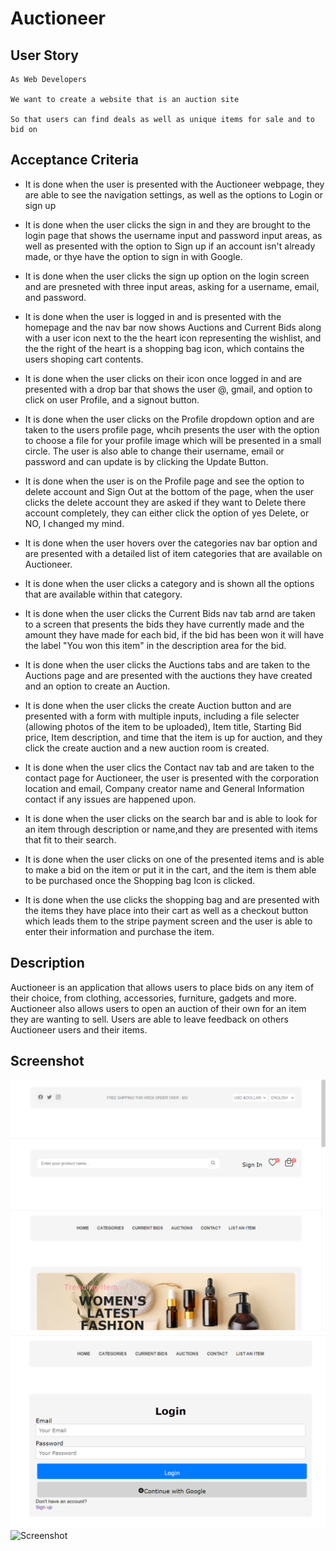 # Auctioneer

## User Story

    As Web Developers

    We want to create a website that is an auction site

    So that users can find deals as well as unique items for sale and to bid on

## Acceptance Criteria

- It is done when the user is presented with the Auctioneer webpage, they are able to see the navigation settings, as well as the options to Login or sign up

- It is done when the user clicks the sign in and they are brought to the login page that shows the username input and password input areas, as well as presented with the option to Sign up if an account isn't already made, or thye have the option to sign in with Google.

- It is done when the user clicks the sign up option on the login screen and are presneted with three input areas, asking for a username, email, and password.

- It is done when the user is logged in and is presented with the homepage and the nav bar now shows Auctions and Current Bids along with a user icon next to the the heart icon representing the wishlist, and the the right of the heart is a shopping bag icon, which contains the users shoping cart contents.

- It is done when the user clicks on their icon once logged in and are presented with a drop bar that shows the user @, gmail, and option to click on user Profile, and a signout button.

- It is done when the user clicks on the Profile dropdown option and are taken to the users profile page, whcih presents the user with the option to choose a file for your profile image which will be presented in a small circle. The user is also able to change their username, email or password and can update is by clicking the Update Button.

- It is done when the user is on the Profile page and see the option to delete account and Sign Out at the bottom of the page, when the user clicks the delete account they are asked if they want to Delete there account completely, they can either click the option of yes Delete, or NO, I changed my mind.

- It is done when the user hovers over the categories nav bar option and are presented with a detailed list of item categories that are available on Auctioneer.

- It is done when the user clicks a category and is shown all the options that are available within that category.

- It is done when the user clicks the Current Bids nav tab arnd are taken to a screen that presents the bids they have currently made and the amount they have made for each bid, if the bid has been won it will have the label "You won this item" in the description area for the bid.

- It is done when the user clicks the Auctions tabs and are taken to the Auctions page and are presented with the auctions they have created and an option to create an Auction.

- It is done when the user clicks the create Auction button and are presented with a form with multiple inputs, including a file selecter (allowing photos of the item to be uploaded), Item title, Starting Bid price, Item description, and time that the item is up for auction, and they click the create auction and a new auction room is created.

- It is done when the user clics the Contact nav tab and are taken to the contact page for Auctioneer, the user is presented with the corporation location and email, Company creator name and General Information contact if any issues are happened upon.

- It is done when the user clicks on the search bar and is able to look for an item through description or name,and they are presented with items that fit to their search.

- It is done when the user clicks on one of the presented items and is able to make a bid on the item or put it in the cart, and the item is them able to be purchased once the Shopping bag Icon is clicked.

- It is done when the use clicks the shopping bag and are presented with the items they have place into their cart as well as a checkout button which leads them to the stripe payment screen and the user is able to enter their information and purchase the item.

## Description

Auctioneer is an application that allows users to place bids on any item of their choice, from clothing, accessories, furniture, gadgets and more. Auctioneer also allows users to open an auction of their own for an item they are wanting to sell. Users are able to leave feedback on others Auctioneer users and their items.

## Screenshot

![Screenshot](./client/public/ss1.png)
![Screenshot](./client/public/ss2.png)
![Screenshot](./client/public/ss3.png)

